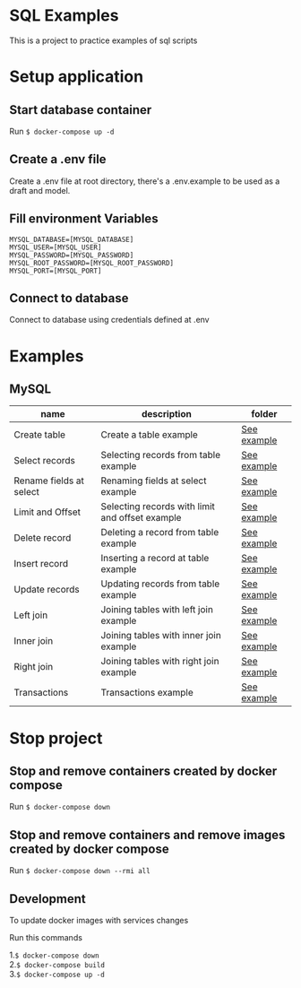 # SQL Examples

This is a project to practice examples of sql scripts

# Setup application

## Start database container

Run `$ docker-compose up -d`

## Create a .env file

Create a .env file at root directory, there's a .env.example to be used as a draft and model.

## Fill environment Variables

```
MYSQL_DATABASE=[MYSQL_DATABASE]
MYSQL_USER=[MYSQL_USER]
MYSQL_PASSWORD=[MYSQL_PASSWORD]
MYSQL_ROOT_PASSWORD=[MYSQL_ROOT_PASSWORD]
MYSQL_PORT=[MYSQL_PORT]
```

## Connect to database

Connect to database using credentials defined at .env

# Examples

## MySQL

| name                    | description                                     | folder                                          |
| ----------------------- | ----------------------------------------------- | ----------------------------------------------- |
| Create table            | Create a table example                          | [See example](/scripts/mysql/create-table.sql)  |
| Select records          | Selecting records from table example            | [See example](/scripts/mysql/select.sql)        |
| Rename fields at select | Renaming fields at select example               | [See example](/scripts/mysql/select-rename.sql) |
| Limit and Offset        | Selecting records with limit and offset example | [See example](/scripts/mysql/limit-offset.sql)  |
| Delete record           | Deleting a record from table example            | [See example](/scripts/mysql/delete.sql)        |
| Insert record           | Inserting a record at table example             | [See example](/scripts/mysql/insert.sql)        |
| Update records          | Updating records from table example             | [See example](/scripts/mysql/update.sql)        |
| Left join               | Joining tables with left join example           | [See example](/scripts/mysql/left-join.sql)     |
| Inner join              | Joining tables with inner join example          | [See example](/scripts/mysql/inner-join.sql)    |
| Right join              | Joining tables with right join example          | [See example](/scripts/mysql/right-join.sql)    |
| Transactions            | Transactions example                            | [See example](/scripts/mysql/transactions.sql)  |

# Stop project

## Stop and remove containers created by docker compose

Run `$ docker-compose down`

## Stop and remove containers and remove images created by docker compose

Run `$ docker-compose down --rmi all`

## Development

To update docker images with services changes

Run this commands

1.`$ docker-compose down`  
2.`$ docker-compose build`  
3.`$ docker-compose up -d`
